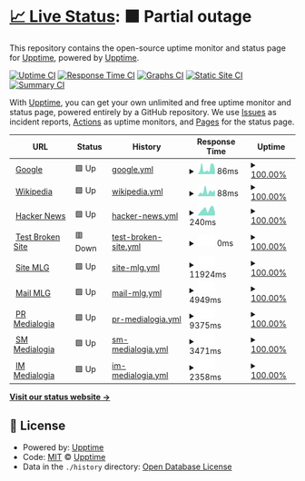# [📈 Live Status](https://upptime.github.io/upptime): <!--live status--> **🟧 Partial outage**

This repository contains the open-source uptime monitor and status page for [Upptime](https://upptime.js.org), powered by [Upptime](https://github.com/upptime/upptime).

[![Uptime CI](https://github.com/Ezh494/upptime/workflows/Uptime%20CI/badge.svg)](https://github.com/Ezh494/upptime/actions?query=workflow%3A%22Uptime+CI%22)
[![Response Time CI](https://github.com/Ezh494/upptime/workflows/Response%20Time%20CI/badge.svg)](https://github.com/Ezh494/upptime/actions?query=workflow%3A%22Response+Time+CI%22)
[![Graphs CI](https://github.com/Ezh494/upptime/workflows/Graphs%20CI/badge.svg)](https://github.com/Ezh494/upptime/actions?query=workflow%3A%22Graphs+CI%22)
[![Static Site CI](https://github.com/Ezh494/upptime/workflows/Static%20Site%20CI/badge.svg)](https://github.com/Ezh494/upptime/actions?query=workflow%3A%22Static+Site+CI%22)
[![Summary CI](https://github.com/Ezh494/upptime/workflows/Summary%20CI/badge.svg)](https://github.com/Ezh494/upptime/actions?query=workflow%3A%22Summary+CI%22)

With [Upptime](https://upptime.js.org), you can get your own unlimited and free uptime monitor and status page, powered entirely by a GitHub repository. We use [Issues](https://github.com/upptime/upptime/issues) as incident reports, [Actions](https://github.com/Ezh494/upptime/actions) as uptime monitors, and [Pages](https://upptime.github.io/upptime) for the status page.

<!--start: status pages-->
<!-- This summary is generated by Upptime (https://github.com/upptime/upptime) -->
<!-- Do not edit this manually, your changes will be overwritten -->
<!-- prettier-ignore -->
| URL | Status | History | Response Time | Uptime |
| --- | ------ | ------- | ------------- | ------ |
| <img alt="" src="https://icons.duckduckgo.com/ip3/www.google.com.ico" height="13"> [Google](https://www.google.com) | 🟩 Up | [google.yml](https://github.com/Ezh494/Upptime/commits/HEAD/history/google.yml) | <details><summary><img alt="Response time graph" src="./graphs/google/response-time-week.png" height="20"> 86ms</summary><br><a href="https://ezh494.github.io/history/google"><img alt="Response time 86" src="https://img.shields.io/endpoint?url=https%3A%2F%2Fraw.githubusercontent.com%2FEzh494%2FUpptime%2FHEAD%2Fapi%2Fgoogle%2Fresponse-time.json"></a><br><a href="https://ezh494.github.io/history/google"><img alt="24-hour response time 86" src="https://img.shields.io/endpoint?url=https%3A%2F%2Fraw.githubusercontent.com%2FEzh494%2FUpptime%2FHEAD%2Fapi%2Fgoogle%2Fresponse-time-day.json"></a><br><a href="https://ezh494.github.io/history/google"><img alt="7-day response time 86" src="https://img.shields.io/endpoint?url=https%3A%2F%2Fraw.githubusercontent.com%2FEzh494%2FUpptime%2FHEAD%2Fapi%2Fgoogle%2Fresponse-time-week.json"></a><br><a href="https://ezh494.github.io/history/google"><img alt="30-day response time 86" src="https://img.shields.io/endpoint?url=https%3A%2F%2Fraw.githubusercontent.com%2FEzh494%2FUpptime%2FHEAD%2Fapi%2Fgoogle%2Fresponse-time-month.json"></a><br><a href="https://ezh494.github.io/history/google"><img alt="1-year response time 86" src="https://img.shields.io/endpoint?url=https%3A%2F%2Fraw.githubusercontent.com%2FEzh494%2FUpptime%2FHEAD%2Fapi%2Fgoogle%2Fresponse-time-year.json"></a></details> | <details><summary><a href="https://ezh494.github.io/history/google">100.00%</a></summary><a href="https://ezh494.github.io/history/google"><img alt="All-time uptime 100.00%" src="https://img.shields.io/endpoint?url=https%3A%2F%2Fraw.githubusercontent.com%2FEzh494%2FUpptime%2FHEAD%2Fapi%2Fgoogle%2Fuptime.json"></a><br><a href="https://ezh494.github.io/history/google"><img alt="24-hour uptime 100.00%" src="https://img.shields.io/endpoint?url=https%3A%2F%2Fraw.githubusercontent.com%2FEzh494%2FUpptime%2FHEAD%2Fapi%2Fgoogle%2Fuptime-day.json"></a><br><a href="https://ezh494.github.io/history/google"><img alt="7-day uptime 100.00%" src="https://img.shields.io/endpoint?url=https%3A%2F%2Fraw.githubusercontent.com%2FEzh494%2FUpptime%2FHEAD%2Fapi%2Fgoogle%2Fuptime-week.json"></a><br><a href="https://ezh494.github.io/history/google"><img alt="30-day uptime 100.00%" src="https://img.shields.io/endpoint?url=https%3A%2F%2Fraw.githubusercontent.com%2FEzh494%2FUpptime%2FHEAD%2Fapi%2Fgoogle%2Fuptime-month.json"></a><br><a href="https://ezh494.github.io/history/google"><img alt="1-year uptime 100.00%" src="https://img.shields.io/endpoint?url=https%3A%2F%2Fraw.githubusercontent.com%2FEzh494%2FUpptime%2FHEAD%2Fapi%2Fgoogle%2Fuptime-year.json"></a></details>
| <img alt="" src="https://icons.duckduckgo.com/ip3/en.wikipedia.org.ico" height="13"> [Wikipedia](https://en.wikipedia.org) | 🟩 Up | [wikipedia.yml](https://github.com/Ezh494/Upptime/commits/HEAD/history/wikipedia.yml) | <details><summary><img alt="Response time graph" src="./graphs/wikipedia/response-time-week.png" height="20"> 88ms</summary><br><a href="https://ezh494.github.io/history/wikipedia"><img alt="Response time 88" src="https://img.shields.io/endpoint?url=https%3A%2F%2Fraw.githubusercontent.com%2FEzh494%2FUpptime%2FHEAD%2Fapi%2Fwikipedia%2Fresponse-time.json"></a><br><a href="https://ezh494.github.io/history/wikipedia"><img alt="24-hour response time 88" src="https://img.shields.io/endpoint?url=https%3A%2F%2Fraw.githubusercontent.com%2FEzh494%2FUpptime%2FHEAD%2Fapi%2Fwikipedia%2Fresponse-time-day.json"></a><br><a href="https://ezh494.github.io/history/wikipedia"><img alt="7-day response time 88" src="https://img.shields.io/endpoint?url=https%3A%2F%2Fraw.githubusercontent.com%2FEzh494%2FUpptime%2FHEAD%2Fapi%2Fwikipedia%2Fresponse-time-week.json"></a><br><a href="https://ezh494.github.io/history/wikipedia"><img alt="30-day response time 88" src="https://img.shields.io/endpoint?url=https%3A%2F%2Fraw.githubusercontent.com%2FEzh494%2FUpptime%2FHEAD%2Fapi%2Fwikipedia%2Fresponse-time-month.json"></a><br><a href="https://ezh494.github.io/history/wikipedia"><img alt="1-year response time 88" src="https://img.shields.io/endpoint?url=https%3A%2F%2Fraw.githubusercontent.com%2FEzh494%2FUpptime%2FHEAD%2Fapi%2Fwikipedia%2Fresponse-time-year.json"></a></details> | <details><summary><a href="https://ezh494.github.io/history/wikipedia">100.00%</a></summary><a href="https://ezh494.github.io/history/wikipedia"><img alt="All-time uptime 100.00%" src="https://img.shields.io/endpoint?url=https%3A%2F%2Fraw.githubusercontent.com%2FEzh494%2FUpptime%2FHEAD%2Fapi%2Fwikipedia%2Fuptime.json"></a><br><a href="https://ezh494.github.io/history/wikipedia"><img alt="24-hour uptime 100.00%" src="https://img.shields.io/endpoint?url=https%3A%2F%2Fraw.githubusercontent.com%2FEzh494%2FUpptime%2FHEAD%2Fapi%2Fwikipedia%2Fuptime-day.json"></a><br><a href="https://ezh494.github.io/history/wikipedia"><img alt="7-day uptime 100.00%" src="https://img.shields.io/endpoint?url=https%3A%2F%2Fraw.githubusercontent.com%2FEzh494%2FUpptime%2FHEAD%2Fapi%2Fwikipedia%2Fuptime-week.json"></a><br><a href="https://ezh494.github.io/history/wikipedia"><img alt="30-day uptime 100.00%" src="https://img.shields.io/endpoint?url=https%3A%2F%2Fraw.githubusercontent.com%2FEzh494%2FUpptime%2FHEAD%2Fapi%2Fwikipedia%2Fuptime-month.json"></a><br><a href="https://ezh494.github.io/history/wikipedia"><img alt="1-year uptime 100.00%" src="https://img.shields.io/endpoint?url=https%3A%2F%2Fraw.githubusercontent.com%2FEzh494%2FUpptime%2FHEAD%2Fapi%2Fwikipedia%2Fuptime-year.json"></a></details>
| <img alt="" src="https://icons.duckduckgo.com/ip3/news.ycombinator.com.ico" height="13"> [Hacker News](https://news.ycombinator.com) | 🟩 Up | [hacker-news.yml](https://github.com/Ezh494/Upptime/commits/HEAD/history/hacker-news.yml) | <details><summary><img alt="Response time graph" src="./graphs/hacker-news/response-time-week.png" height="20"> 240ms</summary><br><a href="https://ezh494.github.io/history/hacker-news"><img alt="Response time 240" src="https://img.shields.io/endpoint?url=https%3A%2F%2Fraw.githubusercontent.com%2FEzh494%2FUpptime%2FHEAD%2Fapi%2Fhacker-news%2Fresponse-time.json"></a><br><a href="https://ezh494.github.io/history/hacker-news"><img alt="24-hour response time 240" src="https://img.shields.io/endpoint?url=https%3A%2F%2Fraw.githubusercontent.com%2FEzh494%2FUpptime%2FHEAD%2Fapi%2Fhacker-news%2Fresponse-time-day.json"></a><br><a href="https://ezh494.github.io/history/hacker-news"><img alt="7-day response time 240" src="https://img.shields.io/endpoint?url=https%3A%2F%2Fraw.githubusercontent.com%2FEzh494%2FUpptime%2FHEAD%2Fapi%2Fhacker-news%2Fresponse-time-week.json"></a><br><a href="https://ezh494.github.io/history/hacker-news"><img alt="30-day response time 240" src="https://img.shields.io/endpoint?url=https%3A%2F%2Fraw.githubusercontent.com%2FEzh494%2FUpptime%2FHEAD%2Fapi%2Fhacker-news%2Fresponse-time-month.json"></a><br><a href="https://ezh494.github.io/history/hacker-news"><img alt="1-year response time 240" src="https://img.shields.io/endpoint?url=https%3A%2F%2Fraw.githubusercontent.com%2FEzh494%2FUpptime%2FHEAD%2Fapi%2Fhacker-news%2Fresponse-time-year.json"></a></details> | <details><summary><a href="https://ezh494.github.io/history/hacker-news">100.00%</a></summary><a href="https://ezh494.github.io/history/hacker-news"><img alt="All-time uptime 100.00%" src="https://img.shields.io/endpoint?url=https%3A%2F%2Fraw.githubusercontent.com%2FEzh494%2FUpptime%2FHEAD%2Fapi%2Fhacker-news%2Fuptime.json"></a><br><a href="https://ezh494.github.io/history/hacker-news"><img alt="24-hour uptime 100.00%" src="https://img.shields.io/endpoint?url=https%3A%2F%2Fraw.githubusercontent.com%2FEzh494%2FUpptime%2FHEAD%2Fapi%2Fhacker-news%2Fuptime-day.json"></a><br><a href="https://ezh494.github.io/history/hacker-news"><img alt="7-day uptime 100.00%" src="https://img.shields.io/endpoint?url=https%3A%2F%2Fraw.githubusercontent.com%2FEzh494%2FUpptime%2FHEAD%2Fapi%2Fhacker-news%2Fuptime-week.json"></a><br><a href="https://ezh494.github.io/history/hacker-news"><img alt="30-day uptime 100.00%" src="https://img.shields.io/endpoint?url=https%3A%2F%2Fraw.githubusercontent.com%2FEzh494%2FUpptime%2FHEAD%2Fapi%2Fhacker-news%2Fuptime-month.json"></a><br><a href="https://ezh494.github.io/history/hacker-news"><img alt="1-year uptime 100.00%" src="https://img.shields.io/endpoint?url=https%3A%2F%2Fraw.githubusercontent.com%2FEzh494%2FUpptime%2FHEAD%2Fapi%2Fhacker-news%2Fuptime-year.json"></a></details>
| <img alt="" src="https://icons.duckduckgo.com/ip3/thissitedoesnotexist.koj.co.ico" height="13"> [Test Broken Site](https://thissitedoesnotexist.koj.co) | 🟥 Down | [test-broken-site.yml](https://github.com/Ezh494/Upptime/commits/HEAD/history/test-broken-site.yml) | <details><summary><img alt="Response time graph" src="./graphs/test-broken-site/response-time-week.png" height="20"> 0ms</summary><br><a href="https://ezh494.github.io/history/test-broken-site"><img alt="Response time 0" src="https://img.shields.io/endpoint?url=https%3A%2F%2Fraw.githubusercontent.com%2FEzh494%2FUpptime%2FHEAD%2Fapi%2Ftest-broken-site%2Fresponse-time.json"></a><br><a href="https://ezh494.github.io/history/test-broken-site"><img alt="24-hour response time 0" src="https://img.shields.io/endpoint?url=https%3A%2F%2Fraw.githubusercontent.com%2FEzh494%2FUpptime%2FHEAD%2Fapi%2Ftest-broken-site%2Fresponse-time-day.json"></a><br><a href="https://ezh494.github.io/history/test-broken-site"><img alt="7-day response time 0" src="https://img.shields.io/endpoint?url=https%3A%2F%2Fraw.githubusercontent.com%2FEzh494%2FUpptime%2FHEAD%2Fapi%2Ftest-broken-site%2Fresponse-time-week.json"></a><br><a href="https://ezh494.github.io/history/test-broken-site"><img alt="30-day response time 0" src="https://img.shields.io/endpoint?url=https%3A%2F%2Fraw.githubusercontent.com%2FEzh494%2FUpptime%2FHEAD%2Fapi%2Ftest-broken-site%2Fresponse-time-month.json"></a><br><a href="https://ezh494.github.io/history/test-broken-site"><img alt="1-year response time 0" src="https://img.shields.io/endpoint?url=https%3A%2F%2Fraw.githubusercontent.com%2FEzh494%2FUpptime%2FHEAD%2Fapi%2Ftest-broken-site%2Fresponse-time-year.json"></a></details> | <details><summary><a href="https://ezh494.github.io/history/test-broken-site">100.00%</a></summary><a href="https://ezh494.github.io/history/test-broken-site"><img alt="All-time uptime 100.00%" src="https://img.shields.io/endpoint?url=https%3A%2F%2Fraw.githubusercontent.com%2FEzh494%2FUpptime%2FHEAD%2Fapi%2Ftest-broken-site%2Fuptime.json"></a><br><a href="https://ezh494.github.io/history/test-broken-site"><img alt="24-hour uptime 100.00%" src="https://img.shields.io/endpoint?url=https%3A%2F%2Fraw.githubusercontent.com%2FEzh494%2FUpptime%2FHEAD%2Fapi%2Ftest-broken-site%2Fuptime-day.json"></a><br><a href="https://ezh494.github.io/history/test-broken-site"><img alt="7-day uptime 100.00%" src="https://img.shields.io/endpoint?url=https%3A%2F%2Fraw.githubusercontent.com%2FEzh494%2FUpptime%2FHEAD%2Fapi%2Ftest-broken-site%2Fuptime-week.json"></a><br><a href="https://ezh494.github.io/history/test-broken-site"><img alt="30-day uptime 100.00%" src="https://img.shields.io/endpoint?url=https%3A%2F%2Fraw.githubusercontent.com%2FEzh494%2FUpptime%2FHEAD%2Fapi%2Ftest-broken-site%2Fuptime-month.json"></a><br><a href="https://ezh494.github.io/history/test-broken-site"><img alt="1-year uptime 100.00%" src="https://img.shields.io/endpoint?url=https%3A%2F%2Fraw.githubusercontent.com%2FEzh494%2FUpptime%2FHEAD%2Fapi%2Ftest-broken-site%2Fuptime-year.json"></a></details>
| <img alt="" src="https://icons.duckduckgo.com/ip3/mlg.ru.ico" height="13"> [Site MLG](https://mlg.ru) | 🟩 Up | [site-mlg.yml](https://github.com/Ezh494/Upptime/commits/HEAD/history/site-mlg.yml) | <details><summary><img alt="Response time graph" src="./graphs/site-mlg/response-time-week.png" height="20"> 11924ms</summary><br><a href="https://ezh494.github.io/history/site-mlg"><img alt="Response time 11924" src="https://img.shields.io/endpoint?url=https%3A%2F%2Fraw.githubusercontent.com%2FEzh494%2FUpptime%2FHEAD%2Fapi%2Fsite-mlg%2Fresponse-time.json"></a><br><a href="https://ezh494.github.io/history/site-mlg"><img alt="24-hour response time 11924" src="https://img.shields.io/endpoint?url=https%3A%2F%2Fraw.githubusercontent.com%2FEzh494%2FUpptime%2FHEAD%2Fapi%2Fsite-mlg%2Fresponse-time-day.json"></a><br><a href="https://ezh494.github.io/history/site-mlg"><img alt="7-day response time 11924" src="https://img.shields.io/endpoint?url=https%3A%2F%2Fraw.githubusercontent.com%2FEzh494%2FUpptime%2FHEAD%2Fapi%2Fsite-mlg%2Fresponse-time-week.json"></a><br><a href="https://ezh494.github.io/history/site-mlg"><img alt="30-day response time 11924" src="https://img.shields.io/endpoint?url=https%3A%2F%2Fraw.githubusercontent.com%2FEzh494%2FUpptime%2FHEAD%2Fapi%2Fsite-mlg%2Fresponse-time-month.json"></a><br><a href="https://ezh494.github.io/history/site-mlg"><img alt="1-year response time 11924" src="https://img.shields.io/endpoint?url=https%3A%2F%2Fraw.githubusercontent.com%2FEzh494%2FUpptime%2FHEAD%2Fapi%2Fsite-mlg%2Fresponse-time-year.json"></a></details> | <details><summary><a href="https://ezh494.github.io/history/site-mlg">100.00%</a></summary><a href="https://ezh494.github.io/history/site-mlg"><img alt="All-time uptime 100.00%" src="https://img.shields.io/endpoint?url=https%3A%2F%2Fraw.githubusercontent.com%2FEzh494%2FUpptime%2FHEAD%2Fapi%2Fsite-mlg%2Fuptime.json"></a><br><a href="https://ezh494.github.io/history/site-mlg"><img alt="24-hour uptime 100.00%" src="https://img.shields.io/endpoint?url=https%3A%2F%2Fraw.githubusercontent.com%2FEzh494%2FUpptime%2FHEAD%2Fapi%2Fsite-mlg%2Fuptime-day.json"></a><br><a href="https://ezh494.github.io/history/site-mlg"><img alt="7-day uptime 100.00%" src="https://img.shields.io/endpoint?url=https%3A%2F%2Fraw.githubusercontent.com%2FEzh494%2FUpptime%2FHEAD%2Fapi%2Fsite-mlg%2Fuptime-week.json"></a><br><a href="https://ezh494.github.io/history/site-mlg"><img alt="30-day uptime 100.00%" src="https://img.shields.io/endpoint?url=https%3A%2F%2Fraw.githubusercontent.com%2FEzh494%2FUpptime%2FHEAD%2Fapi%2Fsite-mlg%2Fuptime-month.json"></a><br><a href="https://ezh494.github.io/history/site-mlg"><img alt="1-year uptime 100.00%" src="https://img.shields.io/endpoint?url=https%3A%2F%2Fraw.githubusercontent.com%2FEzh494%2FUpptime%2FHEAD%2Fapi%2Fsite-mlg%2Fuptime-year.json"></a></details>
| <img alt="" src="https://icons.duckduckgo.com/ip3/mail.mlg.ru.ico" height="13"> [Mail MLG](https://mail.mlg.ru) | 🟩 Up | [mail-mlg.yml](https://github.com/Ezh494/Upptime/commits/HEAD/history/mail-mlg.yml) | <details><summary><img alt="Response time graph" src="./graphs/mail-mlg/response-time-week.png" height="20"> 4949ms</summary><br><a href="https://ezh494.github.io/history/mail-mlg"><img alt="Response time 4949" src="https://img.shields.io/endpoint?url=https%3A%2F%2Fraw.githubusercontent.com%2FEzh494%2FUpptime%2FHEAD%2Fapi%2Fmail-mlg%2Fresponse-time.json"></a><br><a href="https://ezh494.github.io/history/mail-mlg"><img alt="24-hour response time 4949" src="https://img.shields.io/endpoint?url=https%3A%2F%2Fraw.githubusercontent.com%2FEzh494%2FUpptime%2FHEAD%2Fapi%2Fmail-mlg%2Fresponse-time-day.json"></a><br><a href="https://ezh494.github.io/history/mail-mlg"><img alt="7-day response time 4949" src="https://img.shields.io/endpoint?url=https%3A%2F%2Fraw.githubusercontent.com%2FEzh494%2FUpptime%2FHEAD%2Fapi%2Fmail-mlg%2Fresponse-time-week.json"></a><br><a href="https://ezh494.github.io/history/mail-mlg"><img alt="30-day response time 4949" src="https://img.shields.io/endpoint?url=https%3A%2F%2Fraw.githubusercontent.com%2FEzh494%2FUpptime%2FHEAD%2Fapi%2Fmail-mlg%2Fresponse-time-month.json"></a><br><a href="https://ezh494.github.io/history/mail-mlg"><img alt="1-year response time 4949" src="https://img.shields.io/endpoint?url=https%3A%2F%2Fraw.githubusercontent.com%2FEzh494%2FUpptime%2FHEAD%2Fapi%2Fmail-mlg%2Fresponse-time-year.json"></a></details> | <details><summary><a href="https://ezh494.github.io/history/mail-mlg">100.00%</a></summary><a href="https://ezh494.github.io/history/mail-mlg"><img alt="All-time uptime 100.00%" src="https://img.shields.io/endpoint?url=https%3A%2F%2Fraw.githubusercontent.com%2FEzh494%2FUpptime%2FHEAD%2Fapi%2Fmail-mlg%2Fuptime.json"></a><br><a href="https://ezh494.github.io/history/mail-mlg"><img alt="24-hour uptime 100.00%" src="https://img.shields.io/endpoint?url=https%3A%2F%2Fraw.githubusercontent.com%2FEzh494%2FUpptime%2FHEAD%2Fapi%2Fmail-mlg%2Fuptime-day.json"></a><br><a href="https://ezh494.github.io/history/mail-mlg"><img alt="7-day uptime 100.00%" src="https://img.shields.io/endpoint?url=https%3A%2F%2Fraw.githubusercontent.com%2FEzh494%2FUpptime%2FHEAD%2Fapi%2Fmail-mlg%2Fuptime-week.json"></a><br><a href="https://ezh494.github.io/history/mail-mlg"><img alt="30-day uptime 100.00%" src="https://img.shields.io/endpoint?url=https%3A%2F%2Fraw.githubusercontent.com%2FEzh494%2FUpptime%2FHEAD%2Fapi%2Fmail-mlg%2Fuptime-month.json"></a><br><a href="https://ezh494.github.io/history/mail-mlg"><img alt="1-year uptime 100.00%" src="https://img.shields.io/endpoint?url=https%3A%2F%2Fraw.githubusercontent.com%2FEzh494%2FUpptime%2FHEAD%2Fapi%2Fmail-mlg%2Fuptime-year.json"></a></details>
| <img alt="" src="https://icons.duckduckgo.com/ip3/pr.mlg.ru.ico" height="13"> [PR Medialogia](https://pr.mlg.ru) | 🟩 Up | [pr-medialogia.yml](https://github.com/Ezh494/Upptime/commits/HEAD/history/pr-medialogia.yml) | <details><summary><img alt="Response time graph" src="./graphs/pr-medialogia/response-time-week.png" height="20"> 9375ms</summary><br><a href="https://ezh494.github.io/history/pr-medialogia"><img alt="Response time 9375" src="https://img.shields.io/endpoint?url=https%3A%2F%2Fraw.githubusercontent.com%2FEzh494%2FUpptime%2FHEAD%2Fapi%2Fpr-medialogia%2Fresponse-time.json"></a><br><a href="https://ezh494.github.io/history/pr-medialogia"><img alt="24-hour response time 9375" src="https://img.shields.io/endpoint?url=https%3A%2F%2Fraw.githubusercontent.com%2FEzh494%2FUpptime%2FHEAD%2Fapi%2Fpr-medialogia%2Fresponse-time-day.json"></a><br><a href="https://ezh494.github.io/history/pr-medialogia"><img alt="7-day response time 9375" src="https://img.shields.io/endpoint?url=https%3A%2F%2Fraw.githubusercontent.com%2FEzh494%2FUpptime%2FHEAD%2Fapi%2Fpr-medialogia%2Fresponse-time-week.json"></a><br><a href="https://ezh494.github.io/history/pr-medialogia"><img alt="30-day response time 9375" src="https://img.shields.io/endpoint?url=https%3A%2F%2Fraw.githubusercontent.com%2FEzh494%2FUpptime%2FHEAD%2Fapi%2Fpr-medialogia%2Fresponse-time-month.json"></a><br><a href="https://ezh494.github.io/history/pr-medialogia"><img alt="1-year response time 9375" src="https://img.shields.io/endpoint?url=https%3A%2F%2Fraw.githubusercontent.com%2FEzh494%2FUpptime%2FHEAD%2Fapi%2Fpr-medialogia%2Fresponse-time-year.json"></a></details> | <details><summary><a href="https://ezh494.github.io/history/pr-medialogia">100.00%</a></summary><a href="https://ezh494.github.io/history/pr-medialogia"><img alt="All-time uptime 100.00%" src="https://img.shields.io/endpoint?url=https%3A%2F%2Fraw.githubusercontent.com%2FEzh494%2FUpptime%2FHEAD%2Fapi%2Fpr-medialogia%2Fuptime.json"></a><br><a href="https://ezh494.github.io/history/pr-medialogia"><img alt="24-hour uptime 100.00%" src="https://img.shields.io/endpoint?url=https%3A%2F%2Fraw.githubusercontent.com%2FEzh494%2FUpptime%2FHEAD%2Fapi%2Fpr-medialogia%2Fuptime-day.json"></a><br><a href="https://ezh494.github.io/history/pr-medialogia"><img alt="7-day uptime 100.00%" src="https://img.shields.io/endpoint?url=https%3A%2F%2Fraw.githubusercontent.com%2FEzh494%2FUpptime%2FHEAD%2Fapi%2Fpr-medialogia%2Fuptime-week.json"></a><br><a href="https://ezh494.github.io/history/pr-medialogia"><img alt="30-day uptime 100.00%" src="https://img.shields.io/endpoint?url=https%3A%2F%2Fraw.githubusercontent.com%2FEzh494%2FUpptime%2FHEAD%2Fapi%2Fpr-medialogia%2Fuptime-month.json"></a><br><a href="https://ezh494.github.io/history/pr-medialogia"><img alt="1-year uptime 100.00%" src="https://img.shields.io/endpoint?url=https%3A%2F%2Fraw.githubusercontent.com%2FEzh494%2FUpptime%2FHEAD%2Fapi%2Fpr-medialogia%2Fuptime-year.json"></a></details>
| <img alt="" src="https://icons.duckduckgo.com/ip3/sm.mlg.ru.ico" height="13"> [SM Medialogia](https://sm.mlg.ru) | 🟩 Up | [sm-medialogia.yml](https://github.com/Ezh494/Upptime/commits/HEAD/history/sm-medialogia.yml) | <details><summary><img alt="Response time graph" src="./graphs/sm-medialogia/response-time-week.png" height="20"> 3471ms</summary><br><a href="https://ezh494.github.io/history/sm-medialogia"><img alt="Response time 3471" src="https://img.shields.io/endpoint?url=https%3A%2F%2Fraw.githubusercontent.com%2FEzh494%2FUpptime%2FHEAD%2Fapi%2Fsm-medialogia%2Fresponse-time.json"></a><br><a href="https://ezh494.github.io/history/sm-medialogia"><img alt="24-hour response time 3471" src="https://img.shields.io/endpoint?url=https%3A%2F%2Fraw.githubusercontent.com%2FEzh494%2FUpptime%2FHEAD%2Fapi%2Fsm-medialogia%2Fresponse-time-day.json"></a><br><a href="https://ezh494.github.io/history/sm-medialogia"><img alt="7-day response time 3471" src="https://img.shields.io/endpoint?url=https%3A%2F%2Fraw.githubusercontent.com%2FEzh494%2FUpptime%2FHEAD%2Fapi%2Fsm-medialogia%2Fresponse-time-week.json"></a><br><a href="https://ezh494.github.io/history/sm-medialogia"><img alt="30-day response time 3471" src="https://img.shields.io/endpoint?url=https%3A%2F%2Fraw.githubusercontent.com%2FEzh494%2FUpptime%2FHEAD%2Fapi%2Fsm-medialogia%2Fresponse-time-month.json"></a><br><a href="https://ezh494.github.io/history/sm-medialogia"><img alt="1-year response time 3471" src="https://img.shields.io/endpoint?url=https%3A%2F%2Fraw.githubusercontent.com%2FEzh494%2FUpptime%2FHEAD%2Fapi%2Fsm-medialogia%2Fresponse-time-year.json"></a></details> | <details><summary><a href="https://ezh494.github.io/history/sm-medialogia">100.00%</a></summary><a href="https://ezh494.github.io/history/sm-medialogia"><img alt="All-time uptime 100.00%" src="https://img.shields.io/endpoint?url=https%3A%2F%2Fraw.githubusercontent.com%2FEzh494%2FUpptime%2FHEAD%2Fapi%2Fsm-medialogia%2Fuptime.json"></a><br><a href="https://ezh494.github.io/history/sm-medialogia"><img alt="24-hour uptime 100.00%" src="https://img.shields.io/endpoint?url=https%3A%2F%2Fraw.githubusercontent.com%2FEzh494%2FUpptime%2FHEAD%2Fapi%2Fsm-medialogia%2Fuptime-day.json"></a><br><a href="https://ezh494.github.io/history/sm-medialogia"><img alt="7-day uptime 100.00%" src="https://img.shields.io/endpoint?url=https%3A%2F%2Fraw.githubusercontent.com%2FEzh494%2FUpptime%2FHEAD%2Fapi%2Fsm-medialogia%2Fuptime-week.json"></a><br><a href="https://ezh494.github.io/history/sm-medialogia"><img alt="30-day uptime 100.00%" src="https://img.shields.io/endpoint?url=https%3A%2F%2Fraw.githubusercontent.com%2FEzh494%2FUpptime%2FHEAD%2Fapi%2Fsm-medialogia%2Fuptime-month.json"></a><br><a href="https://ezh494.github.io/history/sm-medialogia"><img alt="1-year uptime 100.00%" src="https://img.shields.io/endpoint?url=https%3A%2F%2Fraw.githubusercontent.com%2FEzh494%2FUpptime%2FHEAD%2Fapi%2Fsm-medialogia%2Fuptime-year.json"></a></details>
| <img alt="" src="https://icons.duckduckgo.com/ip3/im.mlg.ru.ico" height="13"> [IM Medialogia](https://im.mlg.ru) | 🟩 Up | [im-medialogia.yml](https://github.com/Ezh494/Upptime/commits/HEAD/history/im-medialogia.yml) | <details><summary><img alt="Response time graph" src="./graphs/im-medialogia/response-time-week.png" height="20"> 2358ms</summary><br><a href="https://ezh494.github.io/history/im-medialogia"><img alt="Response time 2358" src="https://img.shields.io/endpoint?url=https%3A%2F%2Fraw.githubusercontent.com%2FEzh494%2FUpptime%2FHEAD%2Fapi%2Fim-medialogia%2Fresponse-time.json"></a><br><a href="https://ezh494.github.io/history/im-medialogia"><img alt="24-hour response time 2358" src="https://img.shields.io/endpoint?url=https%3A%2F%2Fraw.githubusercontent.com%2FEzh494%2FUpptime%2FHEAD%2Fapi%2Fim-medialogia%2Fresponse-time-day.json"></a><br><a href="https://ezh494.github.io/history/im-medialogia"><img alt="7-day response time 2358" src="https://img.shields.io/endpoint?url=https%3A%2F%2Fraw.githubusercontent.com%2FEzh494%2FUpptime%2FHEAD%2Fapi%2Fim-medialogia%2Fresponse-time-week.json"></a><br><a href="https://ezh494.github.io/history/im-medialogia"><img alt="30-day response time 2358" src="https://img.shields.io/endpoint?url=https%3A%2F%2Fraw.githubusercontent.com%2FEzh494%2FUpptime%2FHEAD%2Fapi%2Fim-medialogia%2Fresponse-time-month.json"></a><br><a href="https://ezh494.github.io/history/im-medialogia"><img alt="1-year response time 2358" src="https://img.shields.io/endpoint?url=https%3A%2F%2Fraw.githubusercontent.com%2FEzh494%2FUpptime%2FHEAD%2Fapi%2Fim-medialogia%2Fresponse-time-year.json"></a></details> | <details><summary><a href="https://ezh494.github.io/history/im-medialogia">100.00%</a></summary><a href="https://ezh494.github.io/history/im-medialogia"><img alt="All-time uptime 100.00%" src="https://img.shields.io/endpoint?url=https%3A%2F%2Fraw.githubusercontent.com%2FEzh494%2FUpptime%2FHEAD%2Fapi%2Fim-medialogia%2Fuptime.json"></a><br><a href="https://ezh494.github.io/history/im-medialogia"><img alt="24-hour uptime 100.00%" src="https://img.shields.io/endpoint?url=https%3A%2F%2Fraw.githubusercontent.com%2FEzh494%2FUpptime%2FHEAD%2Fapi%2Fim-medialogia%2Fuptime-day.json"></a><br><a href="https://ezh494.github.io/history/im-medialogia"><img alt="7-day uptime 100.00%" src="https://img.shields.io/endpoint?url=https%3A%2F%2Fraw.githubusercontent.com%2FEzh494%2FUpptime%2FHEAD%2Fapi%2Fim-medialogia%2Fuptime-week.json"></a><br><a href="https://ezh494.github.io/history/im-medialogia"><img alt="30-day uptime 100.00%" src="https://img.shields.io/endpoint?url=https%3A%2F%2Fraw.githubusercontent.com%2FEzh494%2FUpptime%2FHEAD%2Fapi%2Fim-medialogia%2Fuptime-month.json"></a><br><a href="https://ezh494.github.io/history/im-medialogia"><img alt="1-year uptime 100.00%" src="https://img.shields.io/endpoint?url=https%3A%2F%2Fraw.githubusercontent.com%2FEzh494%2FUpptime%2FHEAD%2Fapi%2Fim-medialogia%2Fuptime-year.json"></a></details>

<!--end: status pages-->

[**Visit our status website →**](https://upptime.github.io/upptime)

## 📄 License

- Powered by: [Upptime](https://github.com/upptime/upptime)
- Code: [MIT](./LICENSE) © [Upptime](https://upptime.js.org)
- Data in the `./history` directory: [Open Database License](https://opendatacommons.org/licenses/odbl/1-0/)
